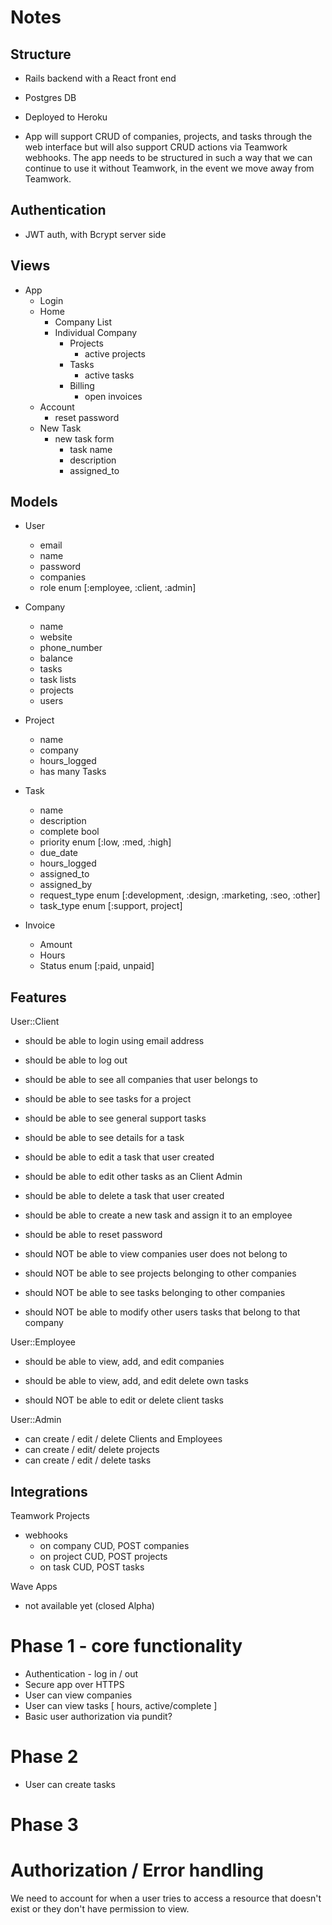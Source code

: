 # Notes

## Structure
  - Rails backend with a React front end
  - Postgres DB
  - Deployed to Heroku

  - App will support CRUD of companies, projects, and tasks through the web interface but will also support CRUD actions via Teamwork webhooks. The app needs to be structured in such a way that we can continue to use it without Teamwork, in the event we move away from Teamwork.

## Authentication
  - JWT auth, with Bcrypt server side

## Views
  - App
    - Login
    - Home
      - Company List
      - Individual Company
        - Projects
          - active projects
        - Tasks
          - active tasks
        - Billing
          - open invoices
    - Account
      - reset password
    - New Task
      - new task form
        - task name
        - description
        - assigned_to


## Models
  - User
    - email
    - name
    - password
    - companies
    - role enum [:employee, :client, :admin]

  - Company
    - name
    - website
    - phone_number
    - balance
    - tasks
    - task lists
    - projects
    - users

  - Project
    - name
    - company
    - hours_logged
    - has many Tasks

  - Task
    - name
    - description
    - complete bool
    - priority enum [:low, :med, :high]
    - due_date 
    - hours_logged
    - assigned_to
    - assigned_by
    - request_type enum [:development, :design, :marketing, :seo, :other]
    - task_type enum [:support, project]

  - Invoice
    - Amount
    - Hours
    - Status enum [:paid, unpaid]

## Features

  User::Client
  - should be able to login using email address
  - should be able to log out
  - should be able to see all companies that user belongs to
  - should be able to see tasks for a project
  - should be able to see general support tasks
  - should be able to see details for a task
  - should be able to edit a task that user created
  - should be able to edit other tasks as an Client Admin
  - should be able to delete a task that user created
  - should be able to create a new task and assign it to an employee
  - should be able to reset password 

  - should NOT be able to view companies user does not belong to
  - should NOT be able to see projects belonging to other companies
  - should NOT be able to see tasks belonging to other companies
  - should NOT be able to modify other users tasks that belong to that company


  User::Employee
  - should be able to view, add, and edit companies
  - should be able to view, add, and edit delete own tasks

  - should NOT be able to edit or delete client tasks

  User::Admin
  - can create / edit / delete Clients and Employees
  - can create / edit/ delete projects
  - can create / edit / delete tasks

## Integrations

  Teamwork Projects
  - webhooks
    - on company CUD, POST companies
    - on project CUD, POST projects
    - on task CUD, POST tasks

  Wave Apps
  - not available yet (closed Alpha)


# Phase 1 - core functionality
  - Authentication - log in / out
  - Secure app over HTTPS
  - User can view companies
  - User can view tasks [ hours, active/complete ]
  - Basic user authorization via pundit?


# Phase 2
  - User can create tasks

# Phase 3


# Authorization / Error handling

We need to account for when a user tries to access a resource that doesn't exist or they don't have permission to view.

